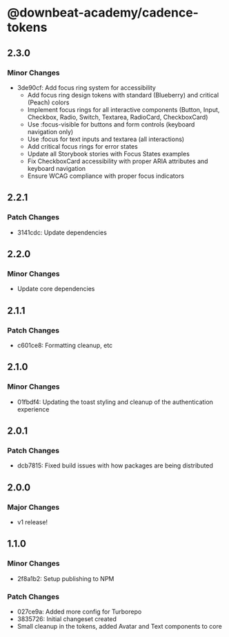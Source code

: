 # @downbeat-academy/cadence-tokens

## 2.3.0

### Minor Changes

- 3de90cf: Add focus ring system for accessibility
  - Add focus ring design tokens with standard (Blueberry) and critical (Peach) colors
  - Implement focus rings for all interactive components (Button, Input, Checkbox, Radio, Switch, Textarea, RadioCard, CheckboxCard)
  - Use :focus-visible for buttons and form controls (keyboard navigation only)
  - Use :focus for text inputs and textarea (all interactions)
  - Add critical focus rings for error states
  - Update all Storybook stories with Focus States examples
  - Fix CheckboxCard accessibility with proper ARIA attributes and keyboard navigation
  - Ensure WCAG compliance with proper focus indicators

## 2.2.1

### Patch Changes

- 3141cdc: Update dependencies

## 2.2.0

### Minor Changes

- Update core dependencies

## 2.1.1

### Patch Changes

- c601ce8: Formatting cleanup, etc

## 2.1.0

### Minor Changes

- 01fbdf4: Updating the toast styling and cleanup of the authentication experience

## 2.0.1

### Patch Changes

- dcb7815: Fixed build issues with how packages are being distributed

## 2.0.0

### Major Changes

- v1 release!

## 1.1.0

### Minor Changes

- 2f8a1b2: Setup publishing to NPM

### Patch Changes

- 027ce9a: Added more config for Turborepo
- 3835726: Initial changeset created
- Small cleanup in the tokens, added Avatar and Text components to core
